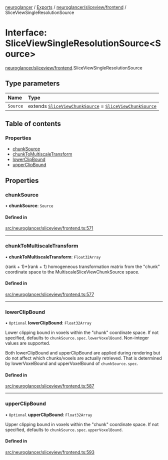 [neuroglancer](../README.md) / [Exports](../modules.md) / [neuroglancer/sliceview/frontend](../modules/neuroglancer_sliceview_frontend.md) / SliceViewSingleResolutionSource

# Interface: SliceViewSingleResolutionSource<Source\>

[neuroglancer/sliceview/frontend](../modules/neuroglancer_sliceview_frontend.md).SliceViewSingleResolutionSource

## Type parameters

| Name | Type |
| :------ | :------ |
| `Source` | extends [`SliceViewChunkSource`](../classes/neuroglancer_sliceview_frontend.SliceViewChunkSource.md) = [`SliceViewChunkSource`](../classes/neuroglancer_sliceview_frontend.SliceViewChunkSource.md) |

## Table of contents

### Properties

- [chunkSource](neuroglancer_sliceview_frontend.SliceViewSingleResolutionSource.md#chunksource)
- [chunkToMultiscaleTransform](neuroglancer_sliceview_frontend.SliceViewSingleResolutionSource.md#chunktomultiscaletransform)
- [lowerClipBound](neuroglancer_sliceview_frontend.SliceViewSingleResolutionSource.md#lowerclipbound)
- [upperClipBound](neuroglancer_sliceview_frontend.SliceViewSingleResolutionSource.md#upperclipbound)

## Properties

### chunkSource

• **chunkSource**: `Source`

#### Defined in

[src/neuroglancer/sliceview/frontend.ts:571](https://github.com/ActiveBrainAtlas2/neuroglancer/blob/91617476/src/neuroglancer/sliceview/frontend.ts#L571)

___

### chunkToMultiscaleTransform

• **chunkToMultiscaleTransform**: `Float32Array`

(rank + 1)*(rank + 1) homogeneous transformation matrix from the "chunk" coordinate space to
the MultiscaleSliceViewChunkSource space.

#### Defined in

[src/neuroglancer/sliceview/frontend.ts:577](https://github.com/ActiveBrainAtlas2/neuroglancer/blob/91617476/src/neuroglancer/sliceview/frontend.ts#L577)

___

### lowerClipBound

• `Optional` **lowerClipBound**: `Float32Array`

Lower clipping bound in voxels within the "chunk" coordinate space.  If not specified, defaults
to `chunkSource.spec.lowerVoxelBound`.  Non-integer values are supported.

Both lowerClipBound and upperClipBound are applied during rendering but do not affect which
chunks/voxels are actually retrieved.  That is determined by lowerVoxelBound and
upperVoxelBound of `chunkSource.spec`.

#### Defined in

[src/neuroglancer/sliceview/frontend.ts:587](https://github.com/ActiveBrainAtlas2/neuroglancer/blob/91617476/src/neuroglancer/sliceview/frontend.ts#L587)

___

### upperClipBound

• `Optional` **upperClipBound**: `Float32Array`

Upper clipping bound in voxels within the "chunk" coordinate space.  If not specified, defaults
to `chunkSource.spec.upperVoxelBound`.

#### Defined in

[src/neuroglancer/sliceview/frontend.ts:593](https://github.com/ActiveBrainAtlas2/neuroglancer/blob/91617476/src/neuroglancer/sliceview/frontend.ts#L593)

